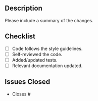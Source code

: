 ## Description

Please include a summary of the changes.

## Checklist

- [ ] Code follows the style guidelines.
- [ ] Self-reviewed the code.
- [ ] Added/updated tests.
- [ ] Relevant documentation updated.

## Issues Closed

- Closes #<issue-number>
